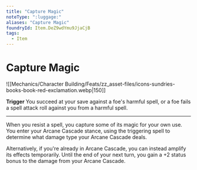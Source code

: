 ```yaml
---
title: "Capture Magic"
noteType: ":luggage:"
aliases: "Capture Magic"
foundryId: Item.DeZ9wdYmu9JjaCjB
tags:
  - Item
---
```


# Capture Magic
![[Mechanics/Character Building/Feats/zz_asset-files/icons-sundries-books-book-red-exclamation.webp|150]]

**Trigger** You succeed at your save against a foe's harmful spell, or a foe fails a spell attack roll against you from a harmful spell.

* * *

When you resist a spell, you capture some of its magic for your own use. You enter your Arcane Cascade stance, using the triggering spell to determine what damage type your Arcane Cascade deals.

Alternatively, if you're already in Arcane Cascade, you can instead amplify its effects temporarily. Until the end of your next turn, you gain a +2 status bonus to the damage from your Arcane Cascade.
